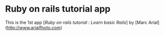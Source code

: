 # Ruby on rails tutorial app

This is the 1st app [*Ruby on rails tutorial : Learn basic Rails*] by [Marc
Arial] (http://www.arialfhoto.com)